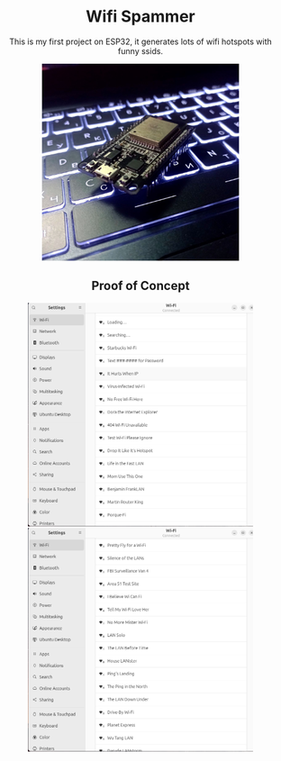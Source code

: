 <div align="center">
<h1>Wifi Spammer</h1>
<p>This is my first project on ESP32, it generates lots of wifi hotspots with funny ssids.</p>

 <img src="https://github.com/L01010000/esp32-WifiSpammer/blob/main/photo.jpg" width="350px" />
<h2>Proof of Concept</h2>
<img src="https://github.com/L01010000/esp32-WifiSpammer/blob/main/poc2.png" width="400px" />
<img src="https://github.com/L01010000/esp32-WifiSpammer/blob/main/poc1.png" width="400px" />
</div>
